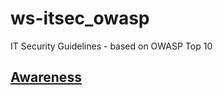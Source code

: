 # ws-itsec_owasp
IT Security Guidelines - based on OWASP Top 10

## [Awareness](https://gitpitch.com/baloise/ws-itsec_owasp/awareness/)

